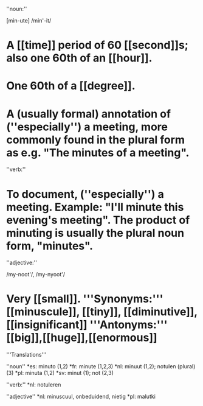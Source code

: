 ''noun:''

[min-ute] /min'-it/

# A [[time]] period of 60 [[second]]s; also one 60th of an [[hour]].
# One 60th of a [[degree]].
# A (usually formal) annotation of (''especially'') a meeting, more commonly found in the plural form as e.g. "The minutes of a meeting".

''verb:''

# To document, (''especially'') a meeting. Example: "I'll minute this evening's meeting". The product of minuting is usually the plural noun form, "minutes".

''adjective:''

/my-noot'/, /my-nyoot'/

# Very [[small]]. '''Synonyms:''' [[minuscule]], [[tiny]], [[diminutive]], [[insignificant]] '''Antonyms:''' [[big]],[[huge]],[[enormous]]

'''Translations'''

''noun''
*es: minuto (1,2)
*fr: minute (1,2,3)
*nl: minuut (1,2); notulen (plural) (3)
*pl: minuta (1,2)
*sv: minut (1); not (2,3)

''verb:''
*nl: notuleren

''adjective''
*nl: minuscuul, onbeduidend, nietig
*pl: malutki